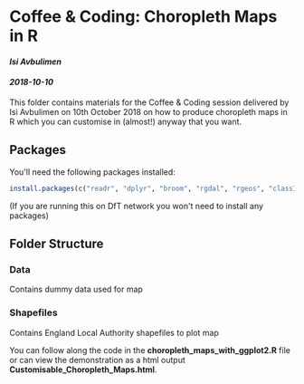 # Coffee & Coding: Choropleth Maps in R

#### *Isi Avbulimen*
#### *2018-10-10*

This folder contains materials for the Coffee & Coding session delivered by Isi Avbulimen on 10th October 2018 on how to produce choropleth maps in R which you can customise in (almost!) anyway that you want.


## Packages

You'll need the following packages installed:

``` r
install.packages(c("readr", "dplyr", "broom", "rgdal", "rgeos", "classInt", "ggplot2", "RColorBrewer", "viridis"))
```
(If you are running this on DfT network you won't need to install any packages)

## Folder Structure

### Data 
Contains dummy data used for map

### Shapefiles
Contains England Local Authority shapefiles to plot map

You can follow along the code in the **choropleth_maps_with_ggplot2.R** file or can view the demonstration as a html output **Customisable_Choropleth_Maps.html**.



